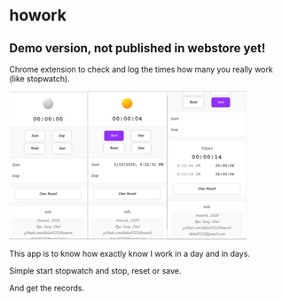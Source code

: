 # howork

## Demo version, not published in webstore yet!

Chrome extension to check and log the times how many you really work (like stopwatch).

<img src="etc/howork-screenshot.png" alt="howork screenshot"
style="width: 85%">

This app is to know how exactly know I work in a day and in days.

Simple start stopwatch and stop, reset or save.

And get the records.

